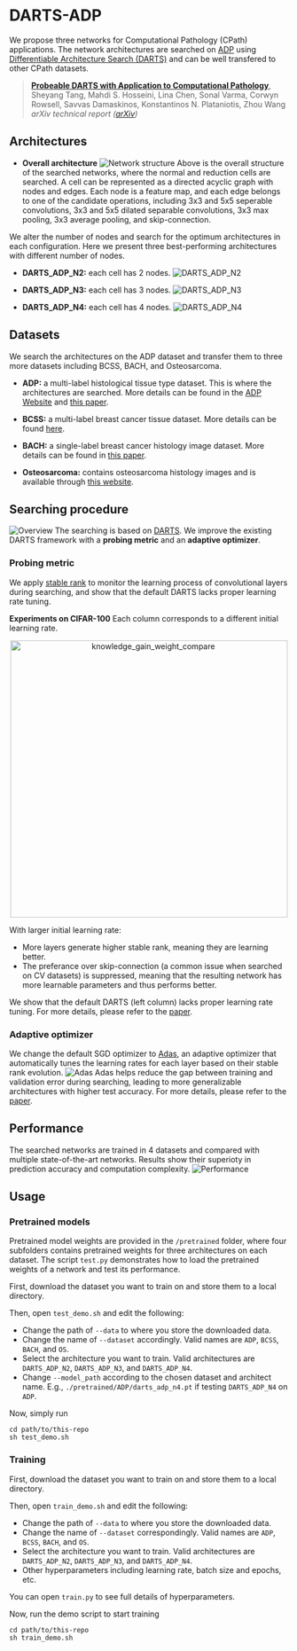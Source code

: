 # DARTS-ADP
<!-- - [DARTS-ADP](#darts-adp)
  - [Architectures](#architectures)
    - [Overall architecture](#overall-architecture)
    - [DARTS_ADP_N2](#darts_adp_n2)
    - [DARTS_ADP_N3](#darts_adp_n3)
    - [DARTS_ADP_N4](#darts_adp_n4)
  - [Datasets](#datasets)
    - [ADP](#adp)
    - [BCSS](#bcss)
    - [BACH](#bach)
    - [Osteosarcoma](#osteosarcoma)
  - [Performance](#performance)
  - [Usage](#usage)
    - [Pretrained models](#pretrained-models)
    - [Training](#training) -->

We propose three networks for Computational Pathology (CPath) applications. The network architectures are searched on [ADP](https://www.dsp.utoronto.ca/projects/ADP/) using [Differentiable Architecture Search (DARTS)](https://github.com/quark0/darts) and can be well transfered to other CPath datasets. 

> [**Probeable DARTS with Application to Computational Pathology**](http://arxiv.org/),            
> Sheyang Tang, Mahdi S. Hosseini, Lina Chen, Sonal Varma, Corwyn Rowsell, Savvas Damaskinos, Konstantinos N. Plataniotis, Zhou Wang        
> *arXiv technical report ([arXiv](http://arxiv.org/))*
> 
## Architectures
- **Overall architecture**
![Network structure](/figures/network_macro_structure.png)
Above is the overall structure of the searched networks, where the normal and reduction cells are searched. A cell can be represented as a directed acyclic graph with nodes and edges. Each node is a feature map, and each edge belongs to one of the candidate operations, including 3x3 and 5x5 seperable convolutions, 3x3 and 5x5 dilated separable convolutions, 3x3 max pooling, 3x3 average pooling, and skip-connection.

We alter the number of nodes and search for the optimum architectures in each configuration. Here we present three best-performing architectures with different number of nodes.

- **DARTS_ADP_N2:** each cell has 2 nodes.
![DARTS_ADP_N2](figures/cells_n_2_c_4.png) 

- **DARTS_ADP_N3:** each cell has 3 nodes.
![DARTS_ADP_N3](figures/cells_n_3_c_4.png)

- **DARTS_ADP_N4:** each cell has 4 nodes.
![DARTS_ADP_N4](figures/cells_n_4_c_4.png)

<!-- ## Introduction
We use [Differentiable Architecture Search (DARTS)](https://github.com/quark0/darts) to find the optimal network architectures for Computational Pathology (CPath) applications. This repository provides three architectures that are searched on the ADP dataset, and can be well transfered to other CPath datasets. -->

## Datasets
We search the architectures on the ADP dataset and transfer them to three more datasets including BCSS, BACH, and Osteosarcoma.
- **ADP:** a multi-label histological tissue type dataset. This is where the architectures are searched. More details can be found in the [ADP Website](https://www.dsp.utoronto.ca/projects/ADP/) and [this paper](https://openaccess.thecvf.com/content_CVPR_2019/html/Hosseini_Atlas_of_Digital_Pathology_A_Generalized_Hierarchical_Histological_Tissue_Type-Annotated_CVPR_2019_paper.html).

- **BCSS:** a multi-label breast cancer tissue dataset. More details can be found [here](https://academic.oup.com/bioinformatics/article/35/18/3461/5307750).

- **BACH:** a single-label breast cancer histology image dataset. More details can be found in [this paper](https://www.sciencedirect.com/science/article/abs/pii/S1361841518307941).

- **Osteosarcoma:** contains osteosarcoma histology images and is available through [this website](https://wiki.cancerimagingarchive.net/pages/viewpage.action?pageId=52756935).

## Searching procedure
![Overview](figures/overview.png)
The searching is based on [DARTS](https://github.com/quark0/darts). We improve the existing DARTS framework with a **probing metric** and an **adaptive optimizer**.

### Probing metric
We apply [stable rank](https://github.com/mahdihosseini/Adas) to monitor the learning process of convolutional layers during searching, and show that the default DARTS lacks proper learning rate tuning.

**Experiments on CIFAR-100**
Each column corresponds to a different initial learning rate. 
<p align="center">
<img src="figures/kg_weight_compare.png" alt="knowledge_gain_weight_compare" width="500"/>
</p>

With larger initial learning rate:
- More layers generate higher stable rank, meaning they are learning better.
- The preferance over skip-connection (a common issue when searched on CV datasets) is suppressed, meaning that the resulting network has more learnable parameters and thus performs better.

We show that the default DARTS (left column) lacks proper learning rate tuning. For more details, please refer to the [paper](http://arxiv.org/).
### Adaptive optimizer
We change the default SGD optimizer to [Adas](https://github.com/mahdihosseini/Adas), an adaptive optimizer that automatically tunes the learning rates for each layer based on their stable rank evolution. 
![Adas](figures/adas.png)
Adas helps reduce the gap between training and validation error during searching, leading to more generalizable architectures with higher test accuracy. For more details, please refer to the [paper](http://arxiv.org/).


## Performance
The searched networks are trained in 4 datasets and compared with multiple state-of-the-art networks. Results show their superioty in prediction accuracy and computation complexity.
![Performance](figures/performance.png)

## Usage
### Pretrained models
Pretrained model weights are provided in the `/pretrained` folder, where four subfolders contains pretrained weights for three architectures on each dataset. The script `test.py` demonstrates how to load the pretrained weights of a network and test its performance.

First, download the dataset you want to train on and store them to a local directory.

Then, open `test_demo.sh` and edit the following:
- Change the path of `--data` to where you store the downloaded data.
- Change the name of `--dataset` accordingly. Valid names are `ADP`, `BCSS`, `BACH`, and `OS`.
- Select the architecture you want to train. Valid architectures are `DARTS_ADP_N2`, `DARTS_ADP_N3`, and `DARTS_ADP_N4`.
- Change `--model_path` according to the chosen dataset and architect name. E.g., `./pretrained/ADP/darts_adp_n4.pt` if testing `DARTS_ADP_N4` on `ADP`.

Now, simply run 
```
cd path/to/this-repo
sh test_demo.sh
```

### Training
First, download the dataset you want to train on and store them to a local directory.

Then, open `train_demo.sh` and edit the following:

- Change the path of `--data` to where you store the downloaded data.
- Change the name of `--dataset` correspondingly. Valid names are `ADP`, `BCSS`, `BACH`, and `OS`.
- Select the architecture you want to train. Valid architectures are `DARTS_ADP_N2`, `DARTS_ADP_N3`, and `DARTS_ADP_N4`.
- Other hyperparameters including learning rate, batch size and epochs, etc.

You can open `train.py` to see full details of hyperparameters.

Now, run the demo script to start training
```
cd path/to/this-repo
sh train_demo.sh
```
